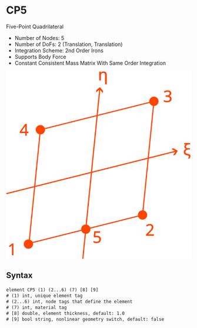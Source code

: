 # CP5

Five-Point Quadrilateral

* Number of Nodes: 5
* Number of DoFs: 2 (Translation, Translation)
* Integration Scheme: 2nd Order Irons
* Supports Body Force
* Constant Consistent Mass Matrix With Same Order Integration

![encoding](../../PIC/Q5.svg)

## Syntax

```
element CP5 (1) (2...6) (7) [8] [9]
# (1) int, unique element tag
# (2...6) int, node tags that define the element
# (7) int, material tag
# [8] double, element thickness, default: 1.0
# [9] bool string, nonlinear geometry switch, default: false
```
